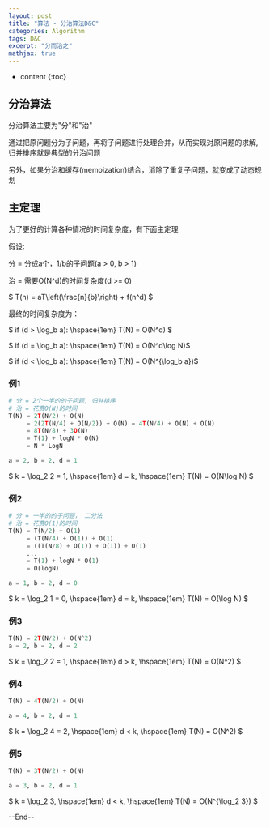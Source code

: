 ```yaml
---
layout: post
title: "算法 - 分治算法D&C"
categories: Algorithm
tags: D&C
excerpt: "分而治之"
mathjax: true
---
```


* content
{:toc}

## 分治算法

分治算法主要为"分"和"治"

通过把原问题分为子问题，再将子问题进行处理合并，从而实现对原问题的求解, 归并排序就是典型的分治问题

另外，如果分治和缓存(memoization)结合，消除了重复子问题，就变成了动态规划

## 主定理

为了更好的计算各种情况的时间复杂度，有下面主定理

假设:

分 = 分成a个，1/b的子问题(a > 0, b > 1)

治 = 需要O(N^d)的时间复杂度(d >= 0)


$  T(n) = aT\left(\frac{n}{b}\right) + f(n^d) $

最终的时间复杂度为：

$ if (d > \log_b a): \hspace{1em} T(N) = O(N^d) $

$ if (d = \log_b a): \hspace{1em} T(N) = O(N^d\log N)$

$ if (d < \log_b a): \hspace{1em} T(N) = O(N^{\log_b a})$

### 例1

```python
# 分 = 2个一半的的子问题, 归并排序
# 治 = 花费O(N)的时间
T(N) = 2T(N/2) + O(N)
     = 2(2T(N/4) + O(N/2)) + O(N) = 4T(N/4) + O(N) + O(N) 
     = 8T(N/8) + 3O(N)
     = T(1) + logN * O(N)
     = N * LogN

a = 2, b = 2, d = 1
```
$ k = \log_2 2 = 1, \hspace{1em} d = k, \hspace{1em} T(N) = O(N\log N) $


### 例2

```python
# 分 = 一半的的子问题， 二分法
# 治 = 花费O(1)的时间
T(N) = T(N/2) + O(1)
     = (T(N/4) + O(1)) + O(1)
     = ((T(N/8) + O(1)) + O(1)) + O(1)
     ...
     = T(1) + logN * O(1)
     = O(logN)

a = 1, b = 2, d = 0
```

$ k = \log_2 1 = 0, \hspace{1em} d = k, \hspace{1em} T(N) = O(\log N) $

### 例3

```python
T(N) = 2T(N/2) + O(N^2)
a = 2, b = 2, d = 2
```
$ k = \log_2 2 = 1, \hspace{1em} d > k, \hspace{1em} T(N) = O(N^2) $

### 例4

```python
T(N) = 4T(N/2) + O(N)

a = 4, b = 2, d = 1
```

$ k = \log_2 4 = 2, \hspace{1em} d < k, \hspace{1em} T(N) = O(N^2) $

### 例5

```python
T(N) = 3T(N/2) + O(N)

a = 3, b = 2, d = 1
```

$ k = \log_2 3, \hspace{1em} d < k, \hspace{1em} T(N) = O(N^{\log_2 3}) $

--End--